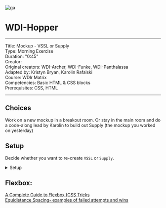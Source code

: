 ![ga](http://mobbook.generalassemb.ly/ga_cog.png)

# WDI-Hopper

---

Title: Mockup - VSSL or Supply<br>
Type: Morning Exercise <br>
Duration: "0:45"<br>
Creator:<br>
    Original creators: WDI-Archer, WDI-Funke, WDI-Panthalassa<br>
    Adapted by: Kristyn Bryan, Karolin Rafalski<br>
    Course: WDIr Matrix<br>
Competencies: Basic HTML & CSS blocks<br>
Prerequisites: CSS, HTML <br>

---


## Choices
Work on a new mockup in a breakout room. Or stay in the main room and do a code-along lead by Karolin to build out Supply (the mockup you worked on yesterday)

## Setup


Decide whether you want to re-create `VSSL` or `Supply`.

<details><summary>Setup</summary>
1. Inside your morning exercise folder, create a folder called `mockup_NAME OF MOCKUP`<br>
2. Inside your new `mockup_NAME OF MOCKUP` folder, create an `index.html` file.<br>
2. Inside your `mockup_NAME OF MOCKUP` folder, create a `style.css` file.<br>
3. Add the boilerplate to your html file.<br>
4. Connect your CSS file to your HTML file and make sure that it is attached (hint: give the body a background color temporarily)<br>

</details>

## Flexbox:
[A Complete Guide to Flexbox (CSS Tricks](https://css-tricks.com/snippets/css/a-guide-to-flexbox/) <br>
[Equidistance Spacing- examples of failed attempts and wins](https://css-tricks.com/equidistant-objects-with-css/)

